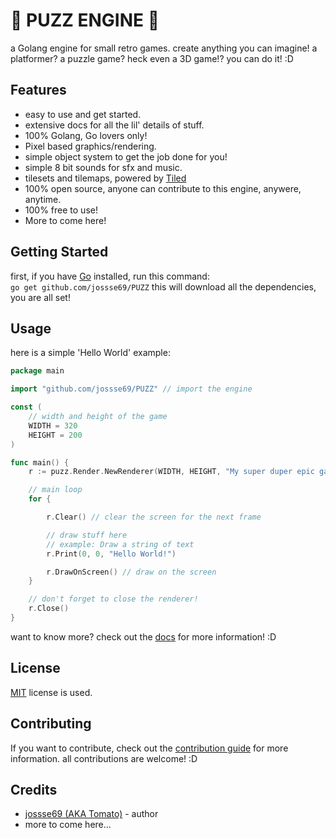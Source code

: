 # 👾 PUZZ ENGINE 👾
a Golang engine for small retro games.
create anything you can imagine! a platformer? a puzzle game? heck even a 3D game!? you can do it! :D

## Features
- easy to use and get started.
- extensive docs for all the lil' details of stuff.
- 100% Golang, Go lovers only!
- Pixel based graphics/rendering.
- simple object system to get the job done for you!
- simple 8 bit sounds for sfx and music.
- tilesets and tilemaps, powered by [Tiled](https://www.mapeditor.org/)
- 100% open source, anyone can contribute to this engine, anywere, anytime.
- 100% free to use!
- More to come here!

## Getting Started
first, if you have [Go](https://go.dev/) installed, run this command: </br>
`go get github.com/jossse69/PUZZ`
this will download all the dependencies, you are all set!

## Usage
here is a simple 'Hello World' example:
```go
package main

import "github.com/jossse69/PUZZ" // import the engine

const (
    // width and height of the game
    WIDTH = 320
    HEIGHT = 200
)

func main() {
    r := puzz.Render.NewRenderer(WIDTH, HEIGHT, "My super duper epic game title") // create a new renderer so we can draw stuff

    // main loop
    for {

        r.Clear() // clear the screen for the next frame

        // draw stuff here
        // example: Draw a string of text
        r.Print(0, 0, "Hello World!")

        r.DrawOnScreen() // draw on the screen
    }

    // don't forget to close the renderer!
    r.Close()
}
```	

want to know more? check out the [docs](https://github.com/jossse69/PUZZ/tree/master/docs) for more information! :D

## License
[MIT](https://github.com/jossse69/PUZZ/blob/master/LICENSE) license is used.

## Contributing
If you want to contribute, check out the [contribution guide](https://github.com/jossse69/PUZZ/blob/master/CONTRIBUTING.md) for more information. all contributions are welcome! :D

## Credits
- [jossse69 (AKA Tomato)](https://github.com/jossse69) - author
- more to come here...